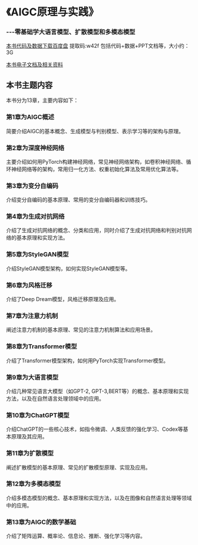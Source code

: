# 《AIGC原理与实践》
###        ---零基础学大语言模型、扩散模型和多模态模型
[本书代码及数据下载百度盘](https://pan.baidu.com/s/11yk8UleP3zbukfyqUaGTGg)
提取码:w42f
包括代码+数据+PPT文档等，大小约：3G

[本书电子文档及相关资料](http://www.feiguyunai.com/)

## 本书主题内容
本书分为13章，主要内容如下：
### 第1章为AIGC概述
简要介绍AIGC的基本概念、生成模型与判别模型、表示学习等的架构与原理。
### 第2章为深度神经网络
主要介绍如何用PyTorch构建神经网络，常见神经网络架构，如卷积神经网络、循环神经网络等的架构，常用归一化方法、权重初始化算法及常用优化算法等。
### 第3章为变分自编码
介绍变分自编码的基本原理、常用的变分自编码器和训练技巧。
### 第4章为生成对抗网络
介绍了生成对抗网络的概念、分类和应用，同时介绍了生成对抗网络和判别对抗网络的基本原理和实现方法。
### 第5章为StyleGAN模型
介绍StyleGAN模型架构，如何实现StyleGAN模型等。
### 第6章为风格迁移
介绍了Deep Dream模型，风格迁移原理及应用。
### 第7章为注意力机制
阐述注意力机制的基本原理、常见的注意力机制算法和应用场景。
### 第8章为Transformer模型
介绍了Transformer模型架构，如何用PyTorch实现Transformer模型。
### 第9章为大语言模型
介绍几种常见语言大模型（如GPT-2, GPT-3,BERT等）的概念、基本原理和实现方法，以及在自然语言处理领域中的应用。
### 第10章为ChatGPT模型
介绍ChatGPT的一些核心技术，如指令微调、人类反馈的强化学习、Codex等基本原理及其应用。
### 第11章为扩散模型
阐述扩散模型的基本原理、常见的扩散模型原理、实现及应用。
### 第12章为多模态模型
介绍多模态模型的概念、基本原理和实现方法，以及在图像和自然语言处理等领域中的应用。
### 第13章为AIGC的数学基础
介绍了矩阵运算、概率论、信息论、推断、强化学习等内容。
